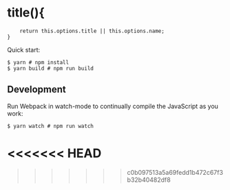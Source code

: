 # title(){
		
		return this.options.title || this.options.name;
	}

Quick start:

```
$ yarn # npm install
$ yarn build # npm run build
````

## Development

Run Webpack in watch-mode to continually compile the JavaScript as you work:

```
$ yarn watch # npm run watch
```

<<<<<<< HEAD
=======

>>>>>>> c0b097513a5a69fedd1b472c67f3b32b40482df8
